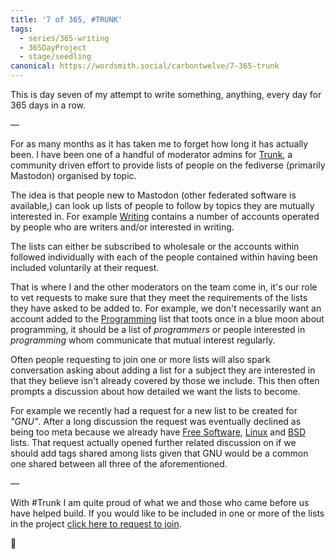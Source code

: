 ```yaml
---
title: '7 of 365, #TRUNK'
tags:
  - series/365-writing
  - 365DayProject
  - stage/seedling
canonical: https://wordsmith.social/carbontwelve/7-365-trunk
---
```



This is day seven of my attempt to write something, anything, every day for 365 days in a row.

—

For as many months as it has taken me to forget how long it has actually been. I have been one of a handful of moderator admins for [Trunk](https://communitywiki.org/trunk), a community driven effort to provide lists of people on the fediverse (primarily Mastodon) organised by topic.

The idea is that people new to Mastodon (other federated software is available,) can look up lists of people to follow by topics they are mutually interested in. For example [Writing](https://communitywiki.org/trunk/grab/Writing) contains a number of accounts operated by people who are writers and/or interested in writing.

The lists can either be subscribed to wholesale or the accounts within followed individually with each of the people contained within having been included voluntarily at their request.

That is where I and the other moderators on the team come in, it's our role to vet requests to make sure that they meet the requirements of the lists they have asked to be added to. For example, we don't necessarily want an account added to the [Programming](https://communitywiki.org/trunk/grab/Programming) list that toots once in a blue moon about programming, it should be a list of _programmers_ or people interested in _programming_ whom communicate that mutual interest regularly.

Often people requesting to join one or more lists will also spark conversation asking about adding a list for a subject they are interested in that they believe isn't already covered by those we include. This then often prompts a discussion about how detailed we want the lists to become.

For example we recently had a request for a new list to be created for _"GNU"_. After a long discussion the request was eventually declined as being too meta because we already have [Free Software](https://communitywiki.org/trunk/grab/Free%20Software), [Linux](https://communitywiki.org/trunk/grab/Linux) and [BSD](https://communitywiki.org/trunk/grab/BSD) lists. That request actually opened further related discussion on if we should add tags shared among lists given that GNU would be a common one shared between all three of the aforementioned.

—

With #Trunk I am quite proud of what we and those who came before us have helped build. If you would like to be included in one or more of the lists in the project [click here to request to join](https://communitywiki.org/trunk/request).

🌻
